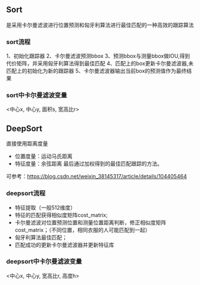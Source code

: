 ## Sort
是采用卡尔曼滤波进行位置预测和匈牙利算法进行最佳匹配的一种高效的跟踪算法

### sort流程
1、初始化跟踪器
2、卡尔曼滤波预测bbox
3、预测bbox与测量bbox做IOU,得到代价矩阵，并采用匈牙利算法得到最佳匹配
4、匹配上的box更新卡尔曼滤波器,未匹配上的初始化为新的跟踪器
5、卡尔曼滤波器输出当前box的预测值作为最终结果

### sort中卡尔曼滤波变量
<中心x, 中心y, 面积s, 宽高比r>



## DeepSort
直接使用距离度量
- 位置度量：运动马氏距离
- 特征度量：余弦距离
最后通过加权得到的最佳匹配跟踪的方法。
  
可参考：https://blog.csdn.net/weixin_38145317/article/details/104405464
  
### deepsort流程
- 特征提取（一般512维度）
- 特征的匹配获得相似度矩阵cost_matrix;
- 卡尔曼滤波对位置预测位置和测量位置距离判断，修正相似度矩阵cost_matrix；（不同位置，相同衣服的人可能匹配到一起）
- 匈牙利算法最佳匹配；
- 匹配成功的更新卡尔曼滤波器并更新特征库

### deepsort中卡尔曼滤波变量
<中心x, 中心y, 宽高比r, 高度h>


